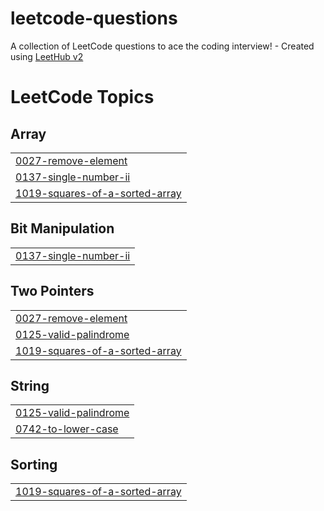 # leetcode-questions
A collection of LeetCode questions to ace the coding interview! - Created using [LeetHub v2](https://github.com/arunbhardwaj/LeetHub-2.0)

<!---LeetCode Topics Start-->
# LeetCode Topics
## Array
|  |
| ------- |
| [0027-remove-element](https://github.com/mrjasil/leetcode-questions/tree/master/0027-remove-element) |
| [0137-single-number-ii](https://github.com/mrjasil/leetcode-questions/tree/master/0137-single-number-ii) |
| [1019-squares-of-a-sorted-array](https://github.com/mrjasil/leetcode-questions/tree/master/1019-squares-of-a-sorted-array) |
## Bit Manipulation
|  |
| ------- |
| [0137-single-number-ii](https://github.com/mrjasil/leetcode-questions/tree/master/0137-single-number-ii) |
## Two Pointers
|  |
| ------- |
| [0027-remove-element](https://github.com/mrjasil/leetcode-questions/tree/master/0027-remove-element) |
| [0125-valid-palindrome](https://github.com/mrjasil/leetcode-questions/tree/master/0125-valid-palindrome) |
| [1019-squares-of-a-sorted-array](https://github.com/mrjasil/leetcode-questions/tree/master/1019-squares-of-a-sorted-array) |
## String
|  |
| ------- |
| [0125-valid-palindrome](https://github.com/mrjasil/leetcode-questions/tree/master/0125-valid-palindrome) |
| [0742-to-lower-case](https://github.com/mrjasil/leetcode-questions/tree/master/0742-to-lower-case) |
## Sorting
|  |
| ------- |
| [1019-squares-of-a-sorted-array](https://github.com/mrjasil/leetcode-questions/tree/master/1019-squares-of-a-sorted-array) |
<!---LeetCode Topics End-->